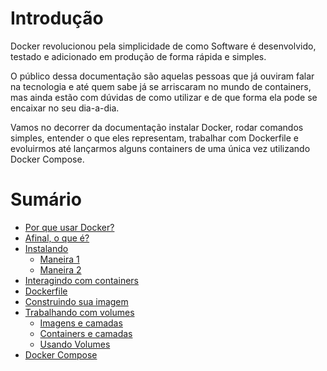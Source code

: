 # Introdução

Docker revolucionou pela simplicidade de como Software é desenvolvido, testado e adicionado em produção de forma rápida e simples.

O público dessa documentação são aquelas pessoas que já ouviram falar na tecnologia e até quem sabe já se arriscaram no mundo de containers, mas ainda estão com dúvidas de como utilizar e de que forma ela pode se encaixar no seu dia-a-dia.

Vamos no decorrer da documentação instalar Docker, rodar comandos simples, entender o que eles representam, trabalhar com Dockerfile e evoluirmos até lançarmos alguns containers de uma única vez utilizando Docker Compose.

# Sumário

- [Por que usar Docker?](beginner/docker)
- [Afinal, o que é?](beginner/docker/afinal-o-que-e-docker)
- [Instalando](beginner/installing)
  - [Maneira 1](beginner/installing/way1)
  - [Maneira 2](beginner/installing/way2)
- [Interagindo com containers](beginner/interacting)
- [Dockerfile](beginner/dockerfile)
- [Construindo sua imagem](beginner/build)
- [Trabalhando com volumes](beginner/volumes)
  - [Imagens e camadas](beginner/volumes#images-and-layers)
  - [Containers e camadas](beginner/volumes#containers-and-layers)
  - [Usando Volumes](beginner/volumes#using-volumes)
- [Docker Compose](beginner/docker-compose)
